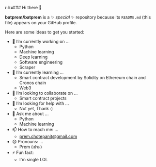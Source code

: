 เปรม### Hi there 👋


**batprem/batprem** is a ✨ _special_ ✨ repository because its `README.md` (this file) appears on your GitHub profile.

Here are some ideas to get you started:




- 🔭 I’m currently working on ...
  * Python
  * Machine learning
  * Deep learning
  * Software engineering
  * Scraper
- 🌱 I’m currently learning ...
  * Smart contract development by Solidity on Ethereum chain and Cronos chain
  * Web3
- 👯 I’m looking to collaborate on ...
  * Smart contract projects
- 🤔 I’m looking for help with ...
  * Not yet, Thank :)
- 💬 Ask me about ...
  * Python
  * Machine learning 
- 📫 How to reach me: ...
  * prem.chotepanit@gmail.com
- 😄 Pronouns: ...
  * Prem (เปรม)
- ⚡ Fun fact:
  * I'm single LOL
